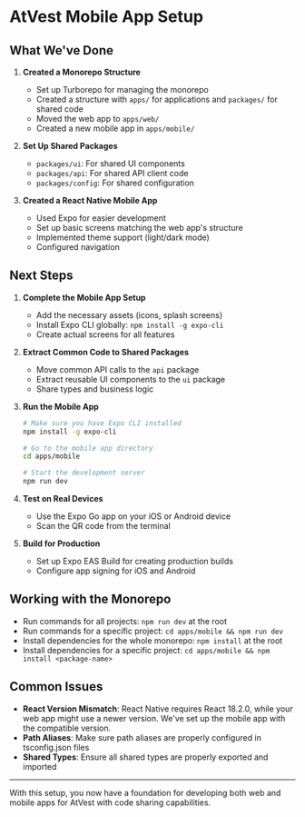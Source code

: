 # AtVest Mobile App Setup

## What We've Done

1. **Created a Monorepo Structure**
   - Set up Turborepo for managing the monorepo
   - Created a structure with `apps/` for applications and `packages/` for shared code
   - Moved the web app to `apps/web/`
   - Created a new mobile app in `apps/mobile/`

2. **Set Up Shared Packages**
   - `packages/ui`: For shared UI components
   - `packages/api`: For shared API client code
   - `packages/config`: For shared configuration

3. **Created a React Native Mobile App**
   - Used Expo for easier development
   - Set up basic screens matching the web app's structure
   - Implemented theme support (light/dark mode)
   - Configured navigation

## Next Steps

1. **Complete the Mobile App Setup**
   - Add the necessary assets (icons, splash screens)
   - Install Expo CLI globally: `npm install -g expo-cli`
   - Create actual screens for all features

2. **Extract Common Code to Shared Packages**
   - Move common API calls to the `api` package
   - Extract reusable UI components to the `ui` package
   - Share types and business logic

3. **Run the Mobile App**
   ```bash
   # Make sure you have Expo CLI installed
   npm install -g expo-cli
   
   # Go to the mobile app directory
   cd apps/mobile
   
   # Start the development server
   npm run dev
   ```

4. **Test on Real Devices**
   - Use the Expo Go app on your iOS or Android device
   - Scan the QR code from the terminal

5. **Build for Production**
   - Set up Expo EAS Build for creating production builds
   - Configure app signing for iOS and Android

## Working with the Monorepo

- Run commands for all projects: `npm run dev` at the root
- Run commands for a specific project: `cd apps/mobile && npm run dev`
- Install dependencies for the whole monorepo: `npm install` at the root
- Install dependencies for a specific project: `cd apps/mobile && npm install <package-name>`

## Common Issues

- **React Version Mismatch**: React Native requires React 18.2.0, while your web app might use a newer version. We've set up the mobile app with the compatible version.
- **Path Aliases**: Make sure path aliases are properly configured in tsconfig.json files
- **Shared Types**: Ensure all shared types are properly exported and imported

---

With this setup, you now have a foundation for developing both web and mobile apps for AtVest with code sharing capabilities. 